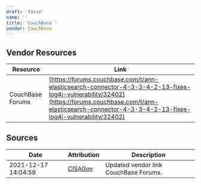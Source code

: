 ```yaml
---
draft: 'false'
name: ''
title: 'CouchBase '
vendor: CouchBase
---
```


## Vendor Resources
| Resource | Link |
| --- | --- |
| CouchBase Forums | [https://forums.couchbase.com/t/ann-elasticsearch-connector-4-3-3-4-2-13-fixes-log4j-vulnerability/32402](https://forums.couchbase.com/t/ann-elasticsearch-connector-4-3-3-4-2-13-fixes-log4j-vulnerability/32402) |



## Sources
| Date | Attribution | Description |
| --- | --- | --- |
| 2021-12-17 14:04:59 | [CISAGov](https://raw.githubusercontent.com/cisagov/log4j-affected-db/develop/README.md) | Updated vendor link CouchBase Forums.  |
